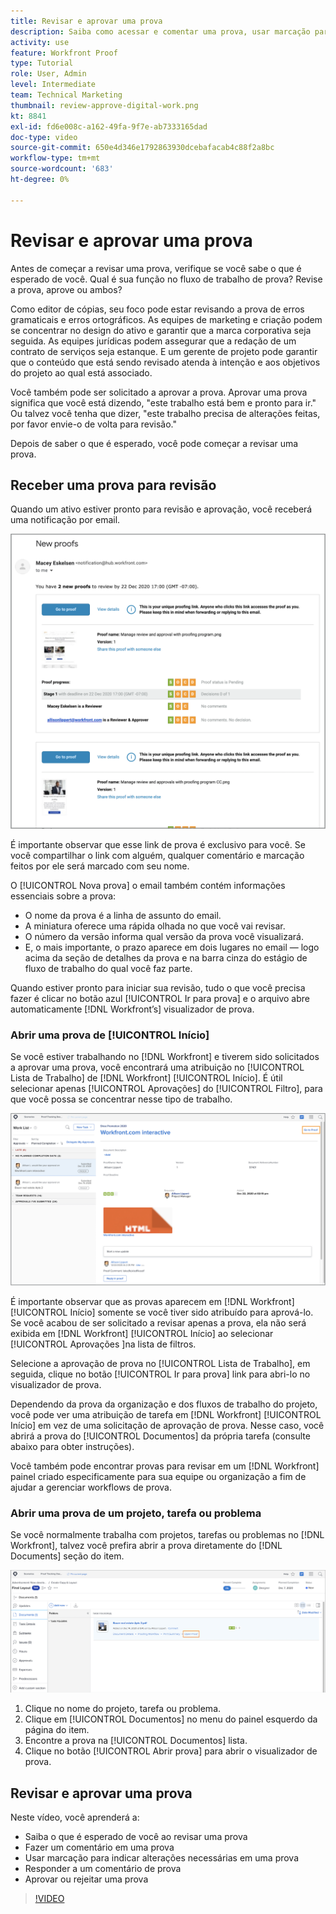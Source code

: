 ```yaml
---
title: Revisar e aprovar uma prova
description: Saiba como acessar e comentar uma prova, usar marcação para indicar as alterações necessárias, responder a comentários de prova e tomar uma decisão sobre uma prova em [!DNL Workfront].
activity: use
feature: Workfront Proof
type: Tutorial
role: User, Admin
level: Intermediate
team: Technical Marketing
thumbnail: review-approve-digital-work.png
kt: 8841
exl-id: fd6e008c-a162-49fa-9f7e-ab7333165dad
doc-type: video
source-git-commit: 650e4d346e1792863930dcebafacab4c88f2a8bc
workflow-type: tm+mt
source-wordcount: '683'
ht-degree: 0%

---
```


# Revisar e aprovar uma prova

Antes de começar a revisar uma prova, verifique se você sabe o que é esperado de você. Qual é sua função no fluxo de trabalho de prova? Revise a prova, aprove ou ambos?

Como editor de cópias, seu foco pode estar revisando a prova de erros gramaticais e erros ortográficos. As equipes de marketing e criação podem se concentrar no design do ativo e garantir que a marca corporativa seja seguida. As equipes jurídicas podem assegurar que a redação de um contrato de serviços seja estanque. E um gerente de projeto pode garantir que o conteúdo que está sendo revisado atenda à intenção e aos objetivos do projeto ao qual está associado.

Você também pode ser solicitado a aprovar a prova. Aprovar uma prova significa que você está dizendo, &quot;este trabalho está bem e pronto para ir.&quot; Ou talvez você tenha que dizer, &quot;este trabalho precisa de alterações feitas, por favor envie-o de volta para revisão.&quot;

Depois de saber o que é esperado, você pode começar a revisar uma prova.

## Receber uma prova para revisão

Quando um ativo estiver pronto para revisão e aprovação, você receberá uma notificação por email.

![Uma imagem de um novo email de prova solicitando a revisão e a aprovação de duas provas em [!DNL  Workfront].](assets/new-proof-emails.png)

É importante observar que esse link de prova é exclusivo para você. Se você compartilhar o link com alguém, qualquer comentário e marcação feitos por ele será marcado com seu nome.

O [!UICONTROL Nova prova] o email também contém informações essenciais sobre a prova:

* O nome da prova é a linha de assunto do email.
* A miniatura oferece uma rápida olhada no que você vai revisar.
* O número da versão informa qual versão da prova você visualizará.
* E, o mais importante, o prazo aparece em dois lugares no email — logo acima da seção de detalhes da prova e na barra cinza do estágio de fluxo de trabalho do qual você faz parte.

Quando estiver pronto para iniciar sua revisão, tudo o que você precisa fazer é clicar no botão azul [!UICONTROL Ir para prova] e o arquivo abre automaticamente [!DNL Workfront’s] visualizador de prova.

### Abrir uma prova de [!UICONTROL Início]

Se você estiver trabalhando no [!DNL Workfront] e tiverem sido solicitados a aprovar uma prova, você encontrará uma atribuição no [!UICONTROL Lista de Trabalho] de [!DNL Workfront] [!UICONTROL Início]. É útil selecionar apenas [!UICONTROL Aprovações] do [!UICONTROL Filtro], para que você possa se concentrar nesse tipo de trabalho.

![Uma imagem de [!DNL Workfront] [!UICONTROL Início] com o [!UICONTROL Aprovações] filtro ativado e uma prova selecionada na lista.](assets/open-proof-from-home.png)

É importante observar que as provas aparecem em [!DNL Workfront] [!UICONTROL Início] somente se você tiver sido atribuído para aprová-lo. Se você acabou de ser solicitado a revisar apenas a prova, ela não será exibida em [!DNL Workfront] [!UICONTROL Início] ao selecionar [!UICONTROL Aprovações ]na lista de filtros.

Selecione a aprovação de prova no [!UICONTROL Lista de Trabalho], em seguida, clique no botão [!UICONTROL Ir para prova] link para abri-lo no visualizador de prova.

Dependendo da prova da organização e dos fluxos de trabalho do projeto, você pode ver uma atribuição de tarefa em [!DNL Workfront] [!UICONTROL Início] em vez de uma solicitação de aprovação de prova. Nesse caso, você abrirá a prova do [!UICONTROL Documentos] da própria tarefa (consulte abaixo para obter instruções).

Você também pode encontrar provas para revisar em um [!DNL Workfront] painel criado especificamente para sua equipe ou organização a fim de ajudar a gerenciar workflows de prova.

### Abrir uma prova de um projeto, tarefa ou problema

Se você normalmente trabalha com projetos, tarefas ou problemas no [!DNL Workfront], talvez você prefira abrir a prova diretamente do [!DNL Documents] seção do item.

![Uma imagem da [!UICONTROL Documentos] seção encontrada em uma [!DNL  Workfront] com a [!UICONTROL Abrir prova ]link destacado.](assets/open-proof-from-documents.png)

1. Clique no nome do projeto, tarefa ou problema.
2. Clique em [!UICONTROL Documentos] no menu do painel esquerdo da página do item.
3. Encontre a prova na [!UICONTROL Documentos] lista.
4. Clique no botão [!UICONTROL Abrir prova] para abrir o visualizador de prova.

## Revisar e aprovar uma prova

Neste vídeo, você aprenderá a:

* Saiba o que é esperado de você ao revisar uma prova
* Fazer um comentário em uma prova
* Usar marcação para indicar alterações necessárias em uma prova
* Responder a um comentário de prova
* Aprovar ou rejeitar uma prova

>[!VIDEO](https://video.tv.adobe.com/v/335141/?quality=12&learn=on)

<!--
#### Learn more
* Create and manage proof comments
* Make decisions on a proof
* Review a static proof
* Tag users to share a proof
* Notifications for proof comments and decisions
-->

<!--
#### Guides
* Reviewing proofs in [!DNL Workfront]
* -->
